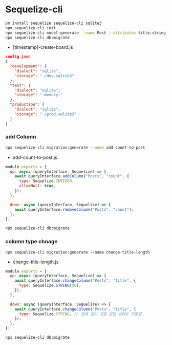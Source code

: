 # Sequelize-cli

```bash
pm install sequelize sequelize-cli sqlite3
npx sequelize-cli init
npx sequelize-cli model:generate --name Post --attributes title:string,content:string,filename:string,writer:string,write_date:date
npx sequelize-cli db:migrate

```

- [timestamp]-create-board.js

```json
config.json
{
  "development": {
    "dialect": "sqlite",
    "storage": "./dev.sqlite3"
  },
  "test": {
    "dialect": "sqlite",
    "storage": ":memory:"
  },
  "production": {
    "dialect": "sqlite",
    "storage": "./prod.sqlite3"
  }
}
```

### add Column

```bash
npx sequelize-cli migration:generate --name add-count-to-post
```

- add-count-to-post.js

```js
module.exports = {
  up: async (queryInterface, Sequelize) => {
    await queryInterface.addColumn("Posts", "count", {
      type: Sequelize.INTEGER,
      allowNull: true,
    });
  },

  down: async (queryInterface, Sequelize) => {
    await queryInterface.removeColumn("Posts", "count");
  },
};
```

```bash
npx sequelize-cli db:migrate
```

### column type chnage

```
npx sequelize-cli migration:generate --name change-title-length
```

- change-title-length.js

```js
module.exports = {
  up: async (queryInterface, Sequelize) => {
    await queryInterface.changeColumn("Posts", "title", {
      type: Sequelize.STRING(50),
    });
  },

  down: async (queryInterface, Sequelize) => {
    await queryInterface.changeColumn("Posts", "title", {
      type: Sequelize.STRING, // 원래 길이 제한 없던 상태로 되돌림
    });
  },
};
```

```bash
npx sequelize-cli db:migrate
```
